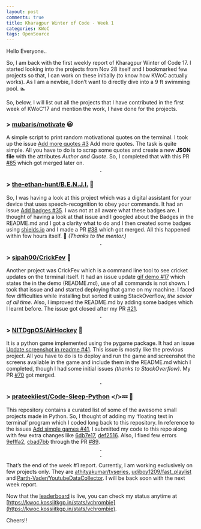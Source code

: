 ```yaml
---
layout: post
comments: true
title: Kharagpur Winter of Code - Week 1
categories: KWoC
tags: OpenSource
---
```

Hello Everyone..

So, I am back with the first weekly report of Kharagpur Winter of Code 17. I started looking into the projects from Nov 28 itself and I bookmarked few projects so that, I can work on these initially (to know how KWoC actually works). As I am a newbie, I don’t want to directly dive into a 9 ft swimming pool. 🏊‍

So, below, I will list out all the projects that I have contributed in the first week of KWoC’17 and mention the work, I have done for the projects.

### > [mubaris/motivate](https://github.com/mubaris/motivate)  😃


A simple script to print random motivational quotes on the terminal. I took up the issue [Add more quotes #3](https://github.com/mubaris/motivate/issues/3) Add more quotes. The task is quite simple. All you have to do is to scrap some quotes and create a new **JSON file** with the attributes *Author and Quote*. So, I completed that with this PR [#85](https://github.com/mubaris/motivate/pull/85) which got merged later on.

<p align="center">
  <img src="/blog/public/img/kwoc-11.png" alt="" style="border: 1px solid">
</p>

### > [the-ethan-hunt/B.E.N.J.I.](https://github.com/the-ethan-hunt/B.E.N.J.I.)  🤖

So, I was having a look at this project which was a digital assistant for your device that uses speech-recognition to obey your commands. It had an issue [Add badges #35](https://github.com/the-ethan-hunt/B.E.N.J.I./issues/35). I was not at all aware what these badges are. I thought of having a look at that issue and I googled about the Badges in the README.md and I got a clarity what to do and I then created some badges using [shields.io](http://shields.io/) and I made a PR [#38](https://github.com/the-ethan-hunt/B.E.N.J.I./pull/38) which got merged. All this happened within few hours itself. 🙂 *(Thanks to the mentor.)*

<p align="center">
  <img src="/blog/public/img/kwoc-12.png" alt="" style="border: 1px solid">
</p>

### > [sipah00/CrickFev](https://github.com/sipah00/CrickFev)  🏏

Another project was CrickFev which is a command line tool to see cricket updates on the terminal itself. It had an issue update [gif demo #17](https://github.com/sipah00/CrickFev/issues/17) which states the in the demo (README.md), use of all commands is not shown. I took that issue and and started deploying that game on my machine. I faced few difficulties while installing but sorted it using StackOverflow, *the savior of all time*. Also, I improved the README.md by adding some badges which I learnt before. The issue got closed after my PR [#21](https://github.com/sipah00/CrickFev/pull/21).

<p align="center">
  <img src="/blog/public/img/kwoc-13.png" alt="" style="border: 1px solid">
</p>

### > [NITDgpOS/AirHockey](https://github.com/NITDgpOS/AirHockey)  🏒

It is a python game implemented using the pygame package. It had an issue [Update screenshot in readme #41](https://github.com/NITDgpOS/AirHockey/issues/41). This issue is mostly like the previous project. All you have to do is to deploy and run the game and screenshot the screens available in the game and include them in the README.md which I completed, though I had some initial issues *(thanks to StackOverflow)*. My PR [#70](https://github.com/NITDgpOS/AirHockey/pull/70) got merged.

<p align="center">
  <img src="/blog/public/img/kwoc-14.png" alt="" style="border: 1px solid">
</p>

### > [prateekiiest/Code-Sleep-Python](https://github.com/prateekiiest/Code-Sleep-Python)  </>💤 🐍
This repository contains a curated list of some of the awesome small projects made in Python. So, I thought of adding my ‘floating text in terminal’ program which I coded long back to this repository. In reference to the issues [Add simple games #41](https://github.com/prateekiiest/Code-Sleep-Python/issues/41), I submitted my code to this repo along with few extra changes like [6db7e17](https://github.com/prateekiiest/Code-Sleep-Python/pull/89/commits/6db7e17231ae8d0db079ce606f74b6e881827bb5), [def2516](https://github.com/prateekiiest/Code-Sleep-Python/pull/89/commits/def25165b2dba9e6432132c7127b88642f4e1f7c). Also, I fixed few errors [9efffa2](https://github.com/prateekiiest/Code-Sleep-Python/pull/89/commits/9efffa26e4c0aeaf133c180c7c83fca4484bcf2e), [cbad7bb](https://github.com/prateekiiest/Code-Sleep-Python/pull/89/commits/cbad7bb64578d68aa9933e8497093b3bffcc9d16) through the PR [#89](https://github.com/prateekiiest/Code-Sleep-Python/pull/89).

<p align="center">
  <img src="/blog/public/img/kwoc-15.png" alt="" style="border: 1px solid">
</p>
<p align="center">
  <img src="/blog/public/img/kwoc-16.png" alt="" style="border: 1px solid">
</p>

That’s the end of the week #1 report. Currently, I am working exclusively on few projects only. They are [athityakumar/tvseries](https://github.com/athityakumar/tvseries), [udiboy1209/fast_playlist](https://github.com/udiboy1209/fast_playlist) and [Parth-Vader/YoutubeDataCollector](https://github.com/Parth-Vader/YoutubeDataCollector). I will be back soon with the next week report.

Now that the [leaderboard](https://kwoc.kossiitkgp.in/stats) is live, you can check my status anytime at [https://kwoc.kossiitkgp.in/stats/vchrombie](https://kwoc.kossiitkgp.in/stats/vchrombie).

Cheers!!
